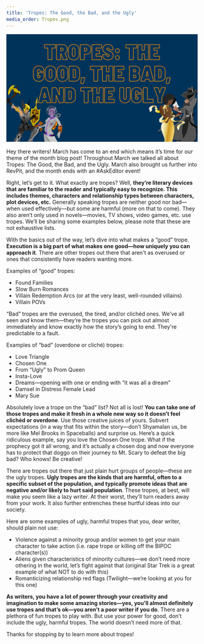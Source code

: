 ```yaml
---
title: 'Tropes: The Good, the Bad, and the Ugly'
media_order: Tropes.png
---
```


![Tropes: the Good, the Bad, and the Ugly](Tropes.png "Tropes")

Hey there writers! March has come to an end which means it’s time for our theme of the month blog post! Throughout March we talked all about Tropes: The Good, the Bad, and the Ugly. March also brought us further into RevPit, and the month ends with an #AskEditor event! 

Right, let’s get to it. What exactly are tropes? Well, **they’re literary devices that are familiar to the reader and typically easy to recognize. This includes themes, characters and relationship types between characters, plot devices, etc.** Generally speaking tropes are neither good nor bad—when used effectively—but some are harmful (more on that to come). They also aren’t only used in novels—movies, TV shows, video games, etc. use tropes. We’ll be sharing some examples below, please note that these are not exhaustive lists.

With the basics out of the way, let’s dive into what makes a “good” trope. **Execution is a big part of what makes one good—how uniquely you can approach it**. There are other tropes out there that aren't as overused or ones that consistently have readers wanting more.

Examples of “good” tropes: 
* Found Families 
* Slow Burn Romances 
* Villain Redemption Arcs (or at the very least, well-rounded villains) 
* Villain POVs

“Bad” tropes are the overused, the tired, and/or clichéd ones. We’ve all seen and know them—they’re the tropes you can pick out almost immediately and know exactly how the story’s going to end. They're predictable to a fault.

Examples of “bad” (overdone or cliché) tropes: 
* Love Triangle 
* Chosen One 
* From “Ugly” to Prom Queen 
* Insta-Love 
* Dreams—opening with one or ending with “it was all a dream” 
* Damsel in Distress Female Lead 
* Mary Sue

Absolutely love a trope on the “bad” list? Not all is lost! **You can take one of those tropes and make it fresh in a whole new way so it doesn’t feel clichéd or overdone**. Use those creative juices of yours. Subvert expectations (in a way that fits within the story—don’t Shyamalan us, be more like Mel Brooks in Spaceballs) and surprise us. Here’s a quick ridiculous example, say you love the Chosen One trope. What if the prophecy got it all wrong, and it’s actually a chosen dog and now everyone has to protect that doggo on their journey to Mt. Scary to defeat the big bad? Who knows! Be creative!

There are tropes out there that just plain hurt groups of people—these are the ugly tropes. **Ugly tropes are the kinds that are harmful, often to a specific subset of the population, and typically promote ideas that are negative and/or likely to hurt said population**. These tropes, at best, will make you seem like a lazy writer. At their worst, they’ll turn readers away from your work. It also further entrenches these hurtful ideas into our society.

Here are some examples of ugly, harmful tropes that you, dear writer, should plain not use: 
* Violence against a minority group and/or women to get your main character to take action (i.e. rape trope or killing off the BIPOC character(s)) 
* Aliens given characteristics of minority cultures—we don’t need more othering in the world, let’s fight against that (original Star Trek is a great example of what NOT to do with this) 
* Romanticizing relationship red flags (Twilight—we’re looking at you for this one)

**As writers, you have a lot of power through your creativity and imagination to make some amazing stories—yes, you’ll almost definitely use tropes and that’s ok—you aren’t a poor writer if you do**. There are a plethora of fun tropes to play with. But use your power for good, don’t include the ugly, harmful tropes. The world doesn’t need more of that. 

Thanks for stopping by to learn more about tropes!